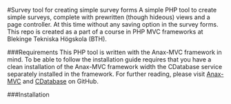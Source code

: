#Survey tool for creating simple survey forms
A simple PHP tool to create simple surveys, complete with prewritten (though hideous) views and a page controller. At this time without any saving option in the survey forms.
This repo is created as a part of a course in PHP MVC frameworks at Blekinge Tekniska Högskola (BTH).

###Requirements
This PHP tool is written with the Anax-MVC framework in mind. To be able to follow the installation guide requires that you have a clean installation of the Anax-MVC framework width the CDatabase service separately installed in the framework. For further reading, please visit [Anax-MVC](https://github.com/mosbth/Anax-MVC "Anax-MVC on GitHub") and [CDatabase](https://github.com/mosbth/cdatabase "CDatabase on GitHub") on GitHub.

###Installation

